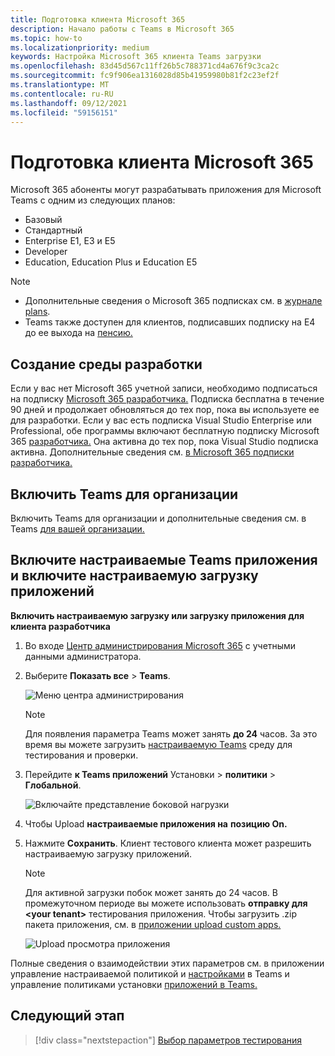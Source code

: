 ```yaml
---
title: Подготовка клиента Microsoft 365
description: Начало работы с Teams в Microsoft 365
ms.topic: how-to
ms.localizationpriority: medium
keywords: Настройка Microsoft 365 клиента Teams загрузки
ms.openlocfilehash: 83d45d567c11ff26b5c788371cd4a676f9c3ca2c
ms.sourcegitcommit: fc9f906ea1316028d85b41959980b81f2c23ef2f
ms.translationtype: MT
ms.contentlocale: ru-RU
ms.lasthandoff: 09/12/2021
ms.locfileid: "59156151"
---
```

# <a name="prepare-your-microsoft-365-tenant"></a>Подготовка клиента Microsoft 365

Microsoft 365 абоненты могут разрабатывать приложения для Microsoft Teams с одним из следующих планов:

* Базовый
* Стандартный
* Enterprise E1, E3 и E5
* Developer
* Education, Education Plus и Education E5

> [!NOTE]
> * Дополнительные сведения о Microsoft 365 подписках см. в [журнале plans](https://products.office.com/business/compare-more-office-365-for-business-plans).
> * Teams также доступен для клиентов, подписавших подписку на E4 до ее выхода на [пенсию.](https://support.office.com//article/important-information-for-office-365-enterprise-e4-customers-f9572348-43a2-43fa-a3d8-3b6c9c042147)

## <a name="create-your-development-environment"></a>Создание среды разработки

Если у вас нет Microsoft 365 учетной записи, необходимо подписаться на подписку [Microsoft 365 разработчика.](https://developer.microsoft.com/microsoft-365/dev-program) Подписка бесплатна в течение 90 дней и продолжает обновляться до тех пор, пока вы используете ее для разработки. Если у вас есть подписка Visual Studio Enterprise или Professional, обе программы включают бесплатную подписку Microsoft 365 [разработчика.](https://aka.ms/MyVisualStudioBenefits) Она активна до тех пор, пока Visual Studio подписка активна. Дополнительные сведения см. [в Microsoft 365 подписки разработчика.](/office/developer-program/office-365-developer-program-get-started)

## <a name="enable-teams-for-your-organization"></a>Включить Teams для организации

Включить Teams для организации и дополнительные сведения см. в Teams [для вашей организации.](/microsoftteams/enable-features-office-365)

## <a name="enable-custom-teams-apps-and-turn-on-custom-app-uploading"></a>Включите настраиваемые Teams приложения и включите настраиваемую загрузку приложений

**Включить настраиваемую загрузку или загрузку приложения для клиента разработчика**

1. Во входе [Центр администрирования Microsoft 365](https://admin.microsoft.com/Adminportal/Home?source=applauncher#/homepage#/) с учетными данными администратора.

2. Выберите **Показать все**  >  **Teams**.

    ![Меню центра администрирования](~/assets/images/prepare-test-tenant/admin-center.png)

    > [!Note]
    > Для появления параметра Teams может занять **до 24** часов. За это время вы можете загрузить [настраиваемую Teams](/microsoftteams/upload-custom-apps#validate) среду для тестирования и проверки.

3. Перейдите **к Teams приложений** Установки  >  **политики**  >  **Глобальной**.

   ![Включайте представление боковой нагрузки](~/assets/images/prepare-test-tenant/turn-on-sideload.png)

4. Чтобы Upload **настраиваемые приложения на** **позицию On.**

5. Нажмите **Сохранить**. Клиент тестового клиента может разрешить настраиваемую загрузку приложений.

    > [!Note]
    > Для активной загрузки побок может занять до 24 часов. В промежуточном периоде вы можете использовать **отправку для \<your tenant>** тестирования приложения. Чтобы загрузить .zip пакета приложения, см. в [приложении upload custom apps.](/microsoftteams/upload-custom-apps#upload)

    ![Upload просмотра приложения](~/assets/images/prepare-test-tenant/upload-for-contoso.png)

Полные сведения о взаимодействии этих параметров см. в приложении управление настраиваемой политикой и [настройками](/microsoftteams/teams-custom-app-policies-and-settings) в Teams и управление политиками установки [приложений в Teams.](/microsoftteams/teams-app-setup-policies)

## <a name="next-step"></a>Следующий этап

> [!div class="nextstepaction"] 
> [Выбор параметров тестирования](~/concepts/build-and-test/debug.md)

